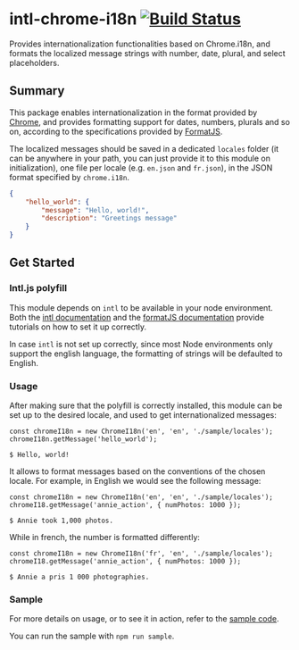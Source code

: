 # intl-chrome-i18n [![Build Status](https://travis-ci.org/Collaborne/intl-chrome-i18n.svg?branch=master)](https://travis-ci.org/Collaborne/intl-chrome-i18n)

Provides internationalization functionalities based on Chrome.i18n, and formats the localized message strings with number, date, plural, and select placeholders.

## Summary
This package enables internationalization in the format provided by [Chrome](https://developer.chrome.com/extensions/i18n), and provides formatting support for dates, numbers, plurals and so on, according to the specifications provided by [FormatJS](https://formatjs.io/).

The localized messages should be saved in a dedicated `locales` folder (it can be anywhere in your path, you can just provide it to this module on initialization), one file per locale (e.g. `en.json` and `fr.json`), in the JSON format specified by `chrome.i18n`.

```JSON
{
	"hello_world": {
		"message": "Hello, world!",
		"description": "Greetings message"
	}
}
```

## Get Started

### Intl.js polyfill
This module depends on `intl` to be available in your node environment. Both the [intl documentation](https://www.npmjs.com/package/intl) and the [formatJS documentation](https://formatjs.io/guides/runtime-environments/) provide tutorials on how to set it up correctly.

In case `intl` is not set up correctly, since most Node environments only support the english language, the formatting of strings will be defaulted to English.

### Usage
After making sure that the polyfill is correctly installed, this module can be set up to the desired locale, and used to get internationalized messages:

```
const chromeI18n = new ChromeI18n('en', 'en', './sample/locales');
chromeI18n.getMessage('hello_world');

$ Hello, world!
```

It allows to format messages based on the conventions of the chosen locale. For example, in English we would see the following message:

```
const chromeI18n = new ChromeI18n('en', 'en', './sample/locales');
chromeI18.getMessage('annie_action', { numPhotos: 1000 });

$ Annie took 1,000 photos.
```

While in french, the number is formatted differently:

```
const chromeI18n = new ChromeI18n('fr', 'en', './sample/locales');
chromeI18.getMessage('annie_action', { numPhotos: 1000 });

$ Annie a pris 1 000 photographies.
```

### Sample
For more details on usage, or to see it in action, refer to the [sample code](./sample).

You can run the sample with `npm run sample`.
